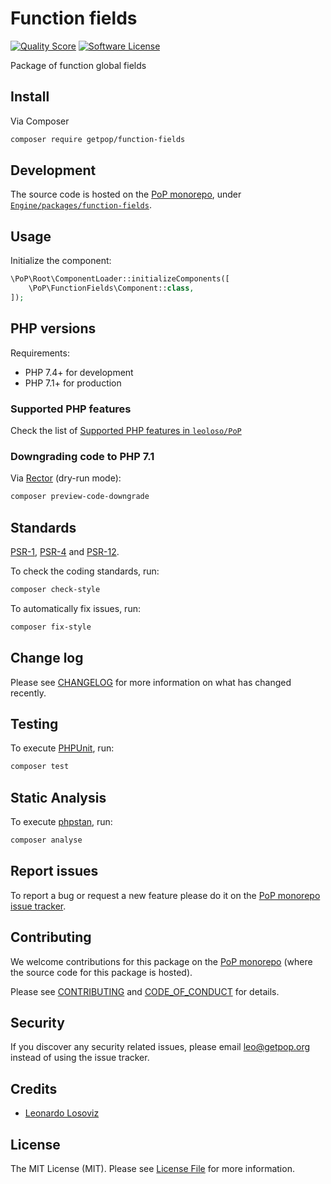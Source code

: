 # Function fields

<!-- [![Build Status][ico-travis]][link-travis] -->
[![Quality Score][ico-code-quality]][link-code-quality]
[![Software License][ico-license]](LICENSE.md)

<!--
[![Latest Version on Packagist][ico-version]][link-packagist]
[![Coverage Status][ico-scrutinizer]][link-scrutinizer]
[![Total Downloads][ico-downloads]][link-downloads]
-->

Package of function global fields

## Install

Via Composer

``` bash
composer require getpop/function-fields
```

## Development

The source code is hosted on the [PoP monorepo](https://github.com/leoloso/PoP), under [`Engine/packages/function-fields`](https://github.com/leoloso/PoP/tree/master/layers/Engine/packages/function-fields).

## Usage

Initialize the component:

``` php
\PoP\Root\ComponentLoader::initializeComponents([
    \PoP\FunctionFields\Component::class,
]);
```

## PHP versions

Requirements:

- PHP 7.4+ for development
- PHP 7.1+ for production

### Supported PHP features

Check the list of [Supported PHP features in `leoloso/PoP`](https://github.com/leoloso/PoP/#supported-php-features)

### Downgrading code to PHP 7.1

Via [Rector](https://github.com/rectorphp/rector) (dry-run mode):

```bash
composer preview-code-downgrade
```

## Standards

[PSR-1](https://www.php-fig.org/psr/psr-1), [PSR-4](https://www.php-fig.org/psr/psr-4) and [PSR-12](https://www.php-fig.org/psr/psr-12).

To check the coding standards, run:

``` bash
composer check-style
```

To automatically fix issues, run:

``` bash
composer fix-style
```

## Change log

Please see [CHANGELOG](CHANGELOG.md) for more information on what has changed recently.

## Testing

To execute [PHPUnit](https://phpunit.de/), run:

``` bash
composer test
```

## Static Analysis

To execute [phpstan](https://github.com/phpstan/phpstan), run:

``` bash
composer analyse
```

## Report issues

To report a bug or request a new feature please do it on the [PoP monorepo issue tracker](https://github.com/leoloso/PoP/issues).

## Contributing

We welcome contributions for this package on the [PoP monorepo](https://github.com/leoloso/PoP) (where the source code for this package is hosted).

Please see [CONTRIBUTING](CONTRIBUTING.md) and [CODE_OF_CONDUCT](CODE_OF_CONDUCT.md) for details.

## Security

If you discover any security related issues, please email leo@getpop.org instead of using the issue tracker.

## Credits

- [Leonardo Losoviz][link-author]

## License

The MIT License (MIT). Please see [License File](LICENSE.md) for more information.

[ico-version]: https://img.shields.io/packagist/v/getpop/function-fields.svg?style=flat-square
[ico-license]: https://img.shields.io/badge/license-MIT-brightgreen.svg?style=flat-square
[ico-travis]: https://img.shields.io/travis/getpop/function-fields/master.svg?style=flat-square
[ico-scrutinizer]: https://img.shields.io/scrutinizer/coverage/g/getpop/function-fields.svg?style=flat-square
[ico-code-quality]: https://img.shields.io/scrutinizer/g/getpop/function-fields.svg?style=flat-square
[ico-downloads]: https://img.shields.io/packagist/dt/getpop/function-fields.svg?style=flat-square

[link-packagist]: https://packagist.org/packages/getpop/function-fields
[link-travis]: https://travis-ci.org/getpop/function-fields
[link-scrutinizer]: https://scrutinizer-ci.com/g/getpop/function-fields/code-structure
[link-code-quality]: https://scrutinizer-ci.com/g/getpop/function-fields
[link-downloads]: https://packagist.org/packages/getpop/function-fields
[link-contributors]: ../../../../../../contributors
[link-author]: https://github.com/leoloso
